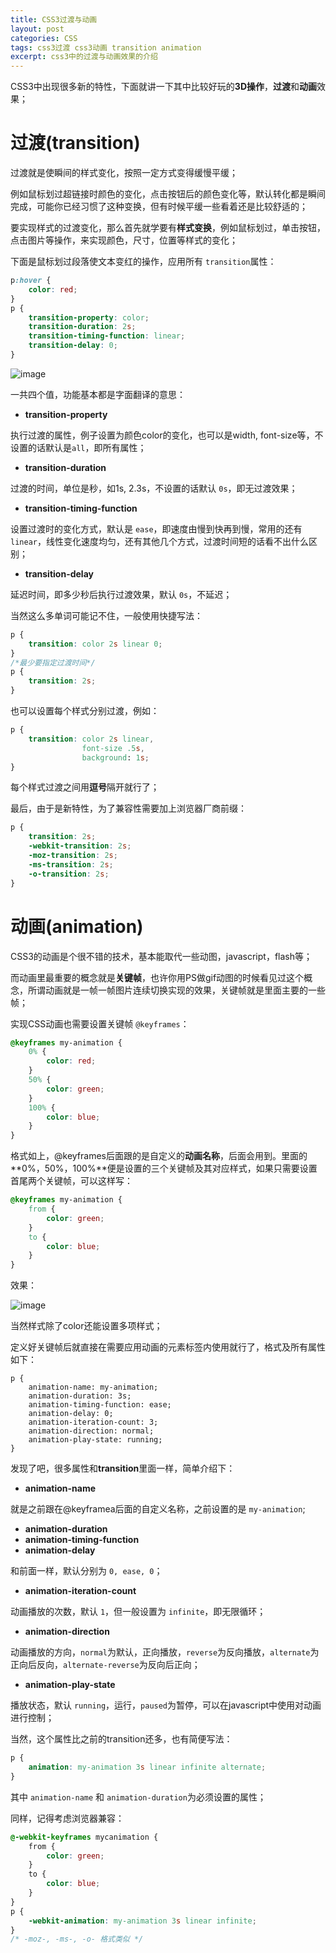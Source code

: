 ```yaml
---
title: CSS3过渡与动画
layout: post
categories: CSS
tags: css3过渡 css3动画 transition animation
excerpt: css3中的过渡与动画效果的介绍
---
```

CSS3中出现很多新的特性，下面就讲一下其中比较好玩的**3D操作**，**过渡**和**动画**效果；

# 过渡(transition)
过渡就是使瞬间的样式变化，按照一定方式变得缓慢平缓；

例如鼠标划过超链接时颜色的变化，点击按钮后的颜色变化等，默认转化都是瞬间完成，可能你已经习惯了这种变换，但有时候平缓一些看着还是比较舒适的；

要实现样式的过渡变化，那么首先就学要有**样式变换**，例如鼠标划过，单击按钮，点击图片等操作，来实现颜色，尺寸，位置等样式的变化；

下面是鼠标划过段落使文本变红的操作，应用所有 `transition`属性：
```css
p:hover {
    color: red;
}
p {
    transition-property: color;
    transition-duration: 2s;
    transition-timing-function: linear;
    transition-delay: 0;
}
```

![image](https://i.loli.net/2019/01/26/5c4c3488ab322.gif)

一共四个值，功能基本都是字面翻译的意思：
- **transition-property**

执行过渡的属性，例子设置为颜色color的变化，也可以是width, font-size等，不设置的话默认是`all`，即所有属性；

- **transition-duration**

过渡的时间，单位是秒，如1s, 2.3s，不设置的话默认 `0s`，即无过渡效果；

- **transition-timing-function**

设置过渡时的变化方式，默认是 `ease`，即速度由慢到快再到慢，常用的还有 `linear`，线性变化速度均匀，还有其他几个方式，过渡时间短的话看不出什么区别；

- **transition-delay**

延迟时间，即多少秒后执行过渡效果，默认 `0s`，不延迟；

当然这么多单词可能记不住，一般使用快捷写法：
```css
p {
    transition: color 2s linear 0;
}
/*最少要指定过渡时间*/
p {
    transition: 2s;
}
```

也可以设置每个样式分别过渡，例如：
```css
p {
    transition: color 2s linear,
                font-size .5s,
                background: 1s;
}
```

每个样式过渡之间用**逗号**隔开就行了；

最后，由于是新特性，为了兼容性需要加上浏览器厂商前缀：
```css
p {
    transition: 2s;
    -webkit-transition: 2s;
    -moz-transition: 2s;
    -ms-transition: 2s;
    -o-transition: 2s;
}
```

# 动画(animation)
CSS3的动画是个很不错的技术，基本能取代一些动图，javascript，flash等；

而动画里最重要的概念就是**关键帧**，也许你用PS做gif动图的时候看见过这个概念，所谓动画就是一帧一帧图片连续切换实现的效果，关键帧就是里面主要的一些帧；

实现CSS动画也需要设置关键帧 `@keyframes`：
```css
@keyframes my-animation {
    0% {
        color: red;
    }
    50% {
        color: green;
    }
    100% {
        color: blue;
    }
}
```

格式如上，@keyframes后面跟的是自定义的**动画名称**，后面会用到。里面的**0%，50%，100%**便是设置的三个关键帧及其对应样式，如果只需要设置首尾两个关键帧，可以这样写：
```css
@keyframes my-animation {
    from {
        color: green;
    }
    to {
        color: blue;
    }
}
```

效果：

![image](https://i.loli.net/2019/01/26/5c4c4eae8329a.gif)

当然样式除了color还能设置多项样式；

定义好关键帧后就直接在需要应用动画的元素标签内使用就行了，格式及所有属性如下：
```
p {
    animation-name: my-animation;
    animation-duration: 3s;
    animation-timing-function: ease;
    animation-delay: 0;
    animation-iteration-count: 3;
    animation-direction: normal;
    animation-play-state: running;
}
```

发现了吧，很多属性和**transition**里面一样，简单介绍下：

- **animation-name**

就是之前跟在@keyframea后面的自定义名称，之前设置的是 `my-animation`;

- **animation-duration**
- **animation-timing-function**
- **animation-delay**

和前面一样，默认分别为 `0, ease, 0`；

- **animation-iteration-count**

动画播放的次数，默认 `1`，但一般设置为 `infinite`，即无限循环；

- **animation-direction**

动画播放的方向，`normal`为默认，正向播放，`reverse`为反向播放，`alternate`为正向后反向，`alternate-reverse`为反向后正向；

- **animation-play-state**

播放状态，默认 `running`，运行，`paused`为暂停，可以在javascript中使用对动画进行控制；

当然，这个属性比之前的transition还多，也有简便写法：
```css
p {
    animation: my-animation 3s linear infinite alternate;
}
```

其中 `animation-name` 和 `animation-duration`为必须设置的属性；

同样，记得考虑浏览器兼容：
```css
@-webkit-keyframes mycanimation {
    from {
        color: green;
    }
    to {
        color: blue;
    }
}
p {
    -webkit-animation: my-animation 3s linear infinite;
}
/* -moz-, -ms-, -o- 格式类似 */
```